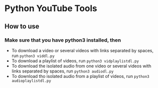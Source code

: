 # Python YouTube Tools

## How to use

### Make sure that you have python3 installed, then 

- To download a video or several videos with links separated by spaces, run ```python3 viddl.py```
- To download a playlist of videos, run ```python3 vidplaylistdl.py```
- To download the isolated audio from one video or several videos with links separated by spaces, run ```python3 audiodl.py```
- To download tho isolated audio from a playlist of videos, run ```python3 audioplaylistdl.py```
